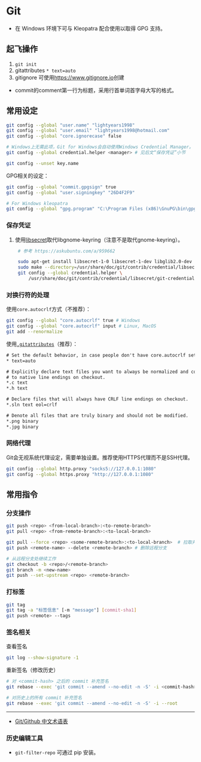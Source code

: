 # Git

- 在 Windows 环境下可与 Kleopatra 配合使用以取得 GPG 支持。

## 起飞操作

1. `git init`
2. gitattributes `* text=auto`
3. gitignore 可使用<https://www.gitignore.io>创建

- commit的comment第一行为标题，采用行首单词首字母大写的格式。

## 常用设定

```sh
git config --global "user.name" "lightyears1998"
git config --global "user.email" "lightyears1998@hotmail.com"
git config --global "core.ignorecase" false

# Windows上无需此项，Git for Windows会自动使用Windows Credential Manager。
git config --global credential.helper <manager> # 见后文“保存凭证”小节

git config --unset key.name
```

GPG相关的设定：

```sh
git config --global "commit.gpgsign" true
git config --global "user.signingkey" "26D4F2F9"

# For Windows kleopatra
git config --global "gpg.program" "C:\Program Files (x86)\GnuPG\bin\gpg.exe"
```

### 保存凭证

1. 使用[libsecret](https://wiki.gnome.org/Projects/Libsecret)取代libgnome-keyring（注意不是取代gnome-keyring）。

   ```sh
    # 参考 https://askubuntu.com/a/959662

    sudo apt-get install libsecret-1-0 libsecret-1-dev libglib2.0-dev
    sudo make --directory=/usr/share/doc/git/contrib/credential/libsecret
    git config --global credential.helper \
        /usr/share/doc/git/contrib/credential/libsecret/git-credential-libsecret
   ```

### 对换行符的处理

使用`core.autocrlf`方式（不推荐）：

```sh
git config --global "core.autocrlf" true # Windows
git config --global "core.autocrlf" input # Linux, MacOS
git add --renormalize
```

使用[`.gitattributes`](https://help.github.com/cn/github/using-git/configuring-git-to-handle-line-endings)（推荐）：

```txt
# Set the default behavior, in case people don't have core.autocrlf set.
* text=auto

# Explicitly declare text files you want to always be normalized and converted
# to native line endings on checkout.
*.c text
*.h text

# Declare files that will always have CRLF line endings on checkout.
*.sln text eol=crlf

# Denote all files that are truly binary and should not be modified.
*.png binary
*.jpg binary
```

### 网络代理

Git会无视系统代理设定，需要单独设置。推荐使用HTTPS代理而不是SSH代理。

```sh
git config --global http.proxy "socks5://127.0.0.1:1080"
git config --global https.proxy "http://127.0.0.1:1080"
```

## 常用指令

### 分支操作

```sh
git push <repo> <from-local-branch>:<to-remote-branch>
git pull <repo> <from-remote-branch>:<to-local-branch>
```

```sh
git pull --force <repo> <some-remote-branch>:<to-local-branch>  # 拉取并覆盖本地更改
git push <remote-name> --delete <remote-branch> # 删除远程分支

# 从远程分支处继续工作
git checkout -b <repo>/<remote-branch>
git branch -m <new-name>
git push --set-upstream <repo> <remote-branch>
```

### 打标签

```sh
git tag
git tag -a "标签信息" [-m "message"] [commit-sha1]
git push <remote> --tags
```

### 签名相关

查看签名

```sh
git log --show-signature -1
```

重新签名（修改历史）

``` sh
# 对 <commit-hash> 之后的 commit 补充签名
git rebase --exec 'git commit --amend --no-edit -n -S' -i <commit-hash>

# 对历史上的所有 commit 补充签名
git rebase --exec 'git commit --amend --no-edit -n -S' -i --root
```

---

- [Git/Github 中文术语表](https://mp.weixin.qq.com/s/5EvrlCVc7g0LX7DMhI-ZnQ)

### 历史编辑工具

- `git-filter-repo` 可通过 pip 安装。
